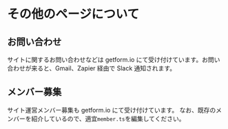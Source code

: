 # その他のページについて

## お問い合わせ

サイトに関するお問い合わせなどは getform.io にて受け付けています。お問い合わせが来ると、Gmail、Zapier 経由で Slack 通知されます。

## メンバー募集

サイト運営メンバー募集も getform.io にて受け付けています。
なお、既存のメンバーを紹介しているので、適宜`member.ts`を編集してください。
